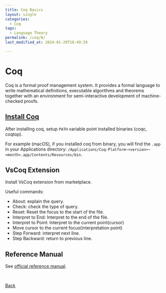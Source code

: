 ```yaml
---
title: Coq Basics
layout: single
categories:
  - Coq
tags:
  - Language Theory
permalink: /coq/8/
last_modified_at: 2024-01-29T18:49:29

---
```

# Coq

Coq is a formal proof management system.
It provides a formal language to write mathematical definitions,
executable algorithms and theorems together with an environment for semi-interactive development of machine-checked proofs.

## [Install Coq](https://coq.inria.fr/download)

After installing coq, setup `PATH` variable point installed binaries (coqc, coqtop).

For example (macOS), if you installed coq from binary,
you will find the `.app` in your Applications directory:
`/Applications/Coq-Platform~<version>~<month>.app/Contents/Resources/bin`.

## VsCoq Extension

Install VsCoq extension from marketplace.

Useful commands:

* About: explain the query.
* Check: check the type of query.
* Reset: Reset the focus to the start of the file.
* Interpret to End: Interpret to the end of the file.
* Interpret to Point: Interpret to the current point(cursor)
* Move cursor to the current focus(interpretation point)
* Step Forward: interpret next line.
* Step Backward: return to previous line.

## Reference Manual

See [official reference manual](https://coq.inria.fr/refman/).

<br>

[Back](/coq/)